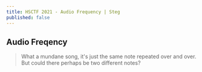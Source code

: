 ```yaml
---
title: HSCTF 2021 - Audio Frequency | Steg
published: false
---
```


## [](#header-2)Audio Freqency

> What a mundane song, it's just the same note repeated over and over. But could there perhaps be two different notes?

